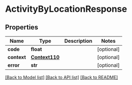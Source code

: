 # ActivityByLocationResponse

## Properties
Name | Type | Description | Notes
------------ | ------------- | ------------- | -------------
**code** | **float** |  | [optional] 
**context** | [**Context110**](Context110.md) |  | [optional] 
**error** | **str** |  | [optional] 

[[Back to Model list]](../README.md#documentation-for-models) [[Back to API list]](../README.md#documentation-for-api-endpoints) [[Back to README]](../README.md)


